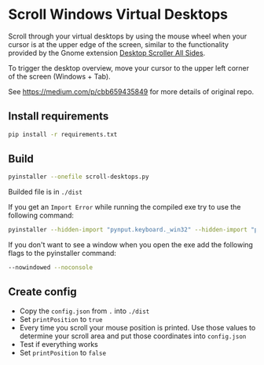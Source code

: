 # Scroll Windows Virtual Desktops

Scroll through your virtual desktops by using the mouse wheel when your cursor is at the upper edge of the screen, similar to the functionality provided by the Gnome extension [Desktop Scroller All Sides](https://extensions.gnome.org/extension/561/desktop-scroller-all-sides-for-gnome-36/).

To trigger the desktop overview, move your cursor to the upper left corner of the screen (Windows + Tab).

See https://medium.com/p/cbb659435849 for more details of original repo.

## Install requirements

```sh
pip install -r requirements.txt
```

## Build

```sh
pyinstaller --onefile scroll-desktops.py
```

Builded file is in `./dist`

If you get an `Import Error` while running the compiled exe try to use the following command:

```sh
pyinstaller --hidden-import "pynput.keyboard._win32" --hidden-import "pynput.mouse._win32" --onefile scroll-desktops.py
```

If you don't want to see a window when you open the exe add the following flags to the pyinstaller command:

```sh
--nowindowed --noconsole
```

## Create config

- Copy the `config.json` from `.` into `./dist`
- Set `printPosition` to `true`
- Every time you scroll your mouse position is printed. Use those values to determine your scroll area and put those coordinates into `config.json`
- Test if everything works
- Set `printPosition` to `false`
